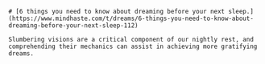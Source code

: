 
    # [6 things you need to know about dreaming before your next sleep.](https://www.mindhaste.com/t/dreams/6-things-you-need-to-know-about-dreaming-before-your-next-sleep-112)

    Slumbering visions are a critical component of our nightly rest, and comprehending their mechanics can assist in achieving more gratifying dreams.
    